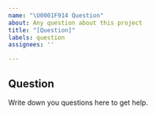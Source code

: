 ```yaml
---
name: "\U0001F914 Question"
about: Any question about this project
title: "[Question]"
labels: question
assignees: ''

---
```


## Question

Write down you questions here to get help.
